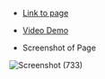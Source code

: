- [Link to page](https://asutoshb.github.io/react-todo/)
- [Video Demo](https://masai-course.s3.ap-south-1.amazonaws.com/users/1117/submissions/190617/362836/2e8b6792bf867e24a3a174ff340c7d66/TODOLIST.mp4)

- Screenshot of Page

![Screenshot (733)](https://user-images.githubusercontent.com/86410005/133107365-60f0db65-dd0f-4e50-9679-bc30f7fa2b6c.png)



